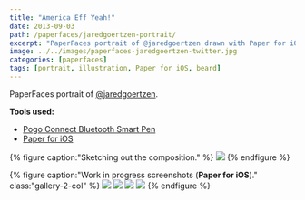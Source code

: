 ```yaml
---
title: "America Eff Yeah!"
date: 2013-09-03
path: /paperfaces/jaredgoertzen-portrait/
excerpt: "PaperFaces portrait of @jaredgoertzen drawn with Paper for iOS on an iPad."
image: ../../images/paperfaces-jaredgoertzen-twitter.jpg
categories: [paperfaces]
tags: [portrait, illustration, Paper for iOS, beard]
---
```


PaperFaces portrait of [@jaredgoertzen](https://twitter.com/jaredgoertzen).

**Tools used:**

- [Pogo Connect Bluetooth Smart Pen](https://www.amazon.com/gp/product/B009K448L4/ref=as_li_ss_tl?ie=UTF8&camp=1789&creative=390957&creativeASIN=B009K448L4&linkCode=as2&tag=mademist-20)
- [Paper for iOS](https://paper.bywetransfer.com/)

{% figure caption:"Sketching out the composition." %}
[![](../../images/paperfaces-jaredgoertzen-process-1-750.jpg)](../../images/paperfaces-jaredgoertzen-process-1-lg.jpg)
{% endfigure %}

{% figure caption:"Work in progress screenshots (**Paper for iOS**)." class:"gallery-2-col" %}
[![](../../images/paperfaces-jaredgoertzen-process-2-600.jpg)](../../images/paperfaces-jaredgoertzen-process-2-lg.jpg)
[![](../../images/paperfaces-jaredgoertzen-process-3-600.jpg)](../../images/paperfaces-jaredgoertzen-process-3-lg.jpg)
[![](../../images/paperfaces-jaredgoertzen-process-4-600.jpg)](../../images/paperfaces-jaredgoertzen-process-4-lg.jpg)
[![](../../images/paperfaces-jaredgoertzen-process-5-600.jpg)](../../images/paperfaces-jaredgoertzen-process-5-lg.jpg)
{% endfigure %}
